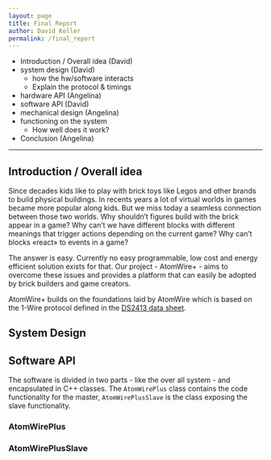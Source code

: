 ```yaml
---
layout: page
title: Final Report
author: David Keller
permalink: /final_report
---
```


- Introduction / Overall idea (David)
- system design (David)
    - how the hw/software interacts
    - Explain the protocol & timings
- hardware API (Angelina)
- software API (David)
- mechanical design (Angelina)
- functioning on the system
    - How well does it work?
- Conclusion (Angelina)

***

## Introduction / Overall idea

Since decades kids like to play with brick toys like Legos and other brands to build physical buildings. In recents years a lot of virtual worlds in games became more popular along kids. But we miss today a seamless connection between those two worlds. Why shouldn’t figures build with the brick appear in a game? Why can’t we have different blocks with different meanings that trigger actions depending on the current game? Why can’t blocks «react» to events in a game?

The answer is easy. Currently no easy programmable, low cost and energy efficient solution exists for that. Our project - AtomWire+ - aims to overcome these issues and provides a platform that can easily be adopted by brick builders and game creators.

AtomWire+ builds on the foundations laid by AtomWire which is based on the 1-Wire protocol defined in the [DS2413 data sheet](https://datasheets.maximintegrated.com/en/ds/DS2413.pdf).

## System Design

## Software API

The software is divided in two parts - like the over all system - and encapsulated in C++ classes. The `AtomWirePlus` class contains the code functionality for the master, `AtomWirePlusSlave` is the class exposing the slave functionality.

### AtomWirePlus



### AtomWirePlusSlave

